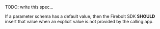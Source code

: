TODO: write this spec...

If a parameter schema has a default value, then the Firebolt SDK **SHOULD** insert that value when an explicit value is not provided by the calling app.
